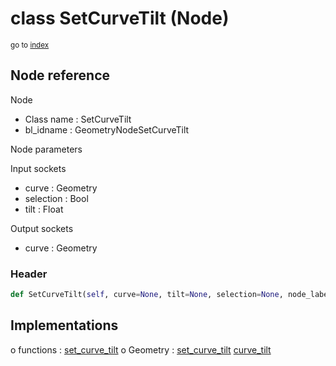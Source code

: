 # class SetCurveTilt (Node)

<sub>go to [index](/docs/index.md)</sub>

## Node reference

Node
 - Class name : SetCurveTilt
 - bl_idname : GeometryNodeSetCurveTilt

Node parameters

Input sockets
 - curve : Geometry
 - selection : Bool
 - tilt : Float

Output sockets
 - curve : Geometry

### Header

``` python
def SetCurveTilt(self, curve=None, tilt=None, selection=None, node_label=None, node_color=None):
```

## Implementations

o functions : [set_curve_tilt](#set_curve_tilt)
o Geometry : [set_curve_tilt](#set_curve_tilt) [curve_tilt](#curve_tilt) 

